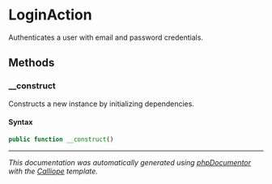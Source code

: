 # LoginAction

Authenticates a user with email and password credentials.

## Methods

### __construct

Constructs a new instance by initializing dependencies.

#### Syntax

```php
public function __construct()
```

---

*This documentation was automatically generated using [phpDocumentor](http://www.phpdoc.org/) with the [Calliope](https://github.com/DaphneWebFramework/Calliope) template.*

